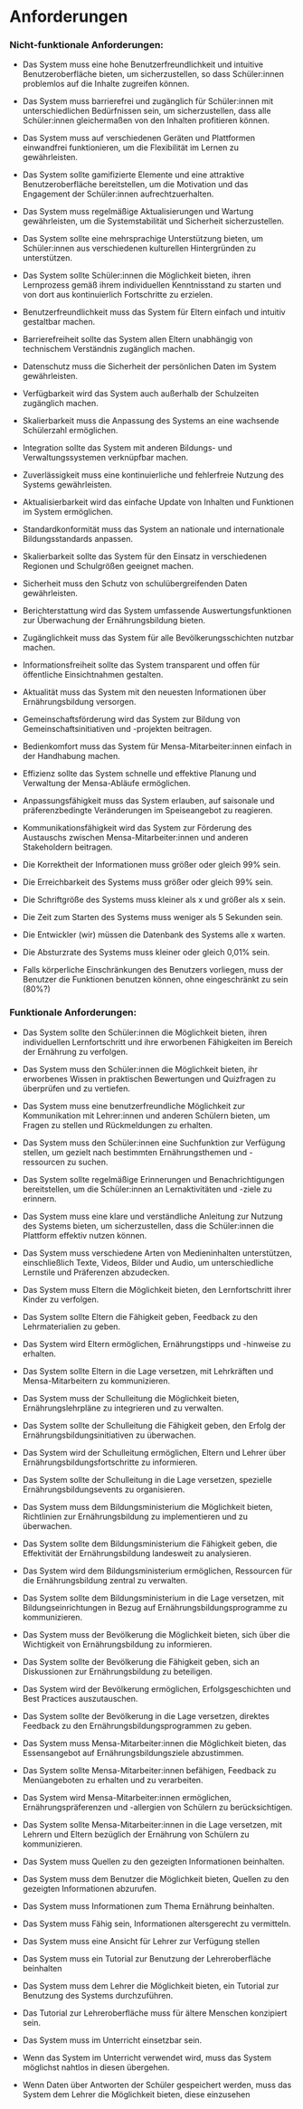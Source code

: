 # Anforderungen

### Nicht-funktionale Anforderungen:

- Das System muss eine hohe Benutzerfreundlichkeit und intuitive Benutzeroberfläche bieten, um sicherzustellen, so dass Schüler:innen problemlos auf die Inhalte zugreifen können. 
- Das System muss barrierefrei und zugänglich für Schüler:innen mit unterschiedlichen Bedürfnissen sein, um sicherzustellen, dass alle Schüler:innen gleichermaßen von den Inhalten profitieren können.
- Das System muss auf verschiedenen Geräten und Plattformen einwandfrei funktionieren, um die Flexibilität im Lernen zu gewährleisten.
- Das System sollte gamifizierte Elemente und eine attraktive Benutzeroberfläche bereitstellen, um die Motivation und das Engagement der Schüler:innen aufrechtzuerhalten.
- Das System muss regelmäßige Aktualisierungen und Wartung gewährleisten, um die Systemstabilität und Sicherheit sicherzustellen.
- Das System sollte eine mehrsprachige Unterstützung bieten, um Schüler:innen aus verschiedenen kulturellen Hintergründen zu unterstützen.
- Das System sollte Schüler:innen die Möglichkeit bieten, ihren Lernprozess gemäß ihrem individuellen Kenntnisstand zu starten und von dort aus kontinuierlich Fortschritte zu erzielen.
 
- Benutzerfreundlichkeit muss das System für Eltern einfach und intuitiv gestaltbar machen.
- Barrierefreiheit sollte das System allen Eltern unabhängig von technischem Verständnis zugänglich machen.
- Datenschutz muss die Sicherheit der persönlichen Daten im System gewährleisten.
- Verfügbarkeit wird das System auch außerhalb der Schulzeiten zugänglich machen.
- Skalierbarkeit muss die Anpassung des Systems an eine wachsende Schülerzahl ermöglichen.
- Integration sollte das System mit anderen Bildungs- und Verwaltungssystemen verknüpfbar machen.
- Zuverlässigkeit muss eine kontinuierliche und fehlerfreie Nutzung des Systems gewährleisten.
- Aktualisierbarkeit wird das einfache Update von Inhalten und Funktionen im System ermöglichen.
- Standardkonformität muss das System an nationale und internationale Bildungsstandards anpassen.
- Skalierbarkeit sollte das System für den Einsatz in verschiedenen Regionen und Schulgrößen geeignet machen.
- Sicherheit muss den Schutz von schulübergreifenden Daten gewährleisten.
- Berichterstattung wird das System umfassende Auswertungsfunktionen zur Überwachung der Ernährungsbildung bieten.
- Zugänglichkeit muss das System für alle Bevölkerungsschichten nutzbar machen.
- Informationsfreiheit sollte das System transparent und offen für öffentliche Einsichtnahmen gestalten.
- Aktualität muss das System mit den neuesten Informationen über Ernährungsbildung versorgen.
- Gemeinschaftsförderung wird das System zur Bildung von Gemeinschaftsinitiativen und -projekten beitragen.
- Bedienkomfort muss das System für Mensa-Mitarbeiter:innen einfach in der Handhabung machen.
- Effizienz sollte das System schnelle und effektive Planung und Verwaltung der Mensa-Abläufe ermöglichen.
- Anpassungsfähigkeit muss das System erlauben, auf saisonale und präferenzbedingte Veränderungen im Speiseangebot zu reagieren.
- Kommunikationsfähigkeit wird das System zur Förderung des Austauschs zwischen Mensa-Mitarbeiter:innen und anderen Stakeholdern beitragen.

- Die Korrektheit der Informationen muss größer oder gleich 99% sein.
- Die Erreichbarkeit des Systems muss größer oder gleich 99% sein.
- Die Schriftgröße des Systems muss kleiner als x und größer als x sein.
- Die Zeit zum Starten des Systems muss weniger als 5 Sekunden sein.
- Die Entwickler (wir) müssen die Datenbank des Systems alle x <Zeitangabe> warten.
- Die Absturzrate des Systems muss kleiner oder gleich 0,01% sein.
- Falls körperliche Einschränkungen des Benutzers vorliegen, muss der Benutzer die Funktionen benutzen können, ohne eingeschränkt zu sein (80%?)

### Funktionale Anforderungen:

- Das System sollte den Schüler:innen die Möglichkeit bieten, ihren individuellen Lernfortschritt und ihre erworbenen Fähigkeiten im Bereich der Ernährung zu verfolgen.
- Das System muss den Schüler:innen die Möglichkeit bieten, ihr erworbenes Wissen in praktischen Bewertungen und Quizfragen zu überprüfen und zu vertiefen.
- Das System muss eine benutzerfreundliche Möglichkeit zur Kommunikation mit Lehrer:innen und anderen Schülern bieten, um Fragen zu stellen und Rückmeldungen zu erhalten.
- Das System muss den Schüler:innen eine Suchfunktion zur Verfügung stellen, um gezielt nach bestimmten Ernährungsthemen und -ressourcen zu suchen.
- Das System sollte regelmäßige Erinnerungen und Benachrichtigungen bereitstellen, um die Schüler:innen an Lernaktivitäten und -ziele zu erinnern.
- Das System muss eine klare und verständliche Anleitung zur Nutzung des Systems bieten, um sicherzustellen, dass die Schüler:innen die Plattform effektiv nutzen können.
- Das System muss verschiedene Arten von Medieninhalten unterstützen, einschließlich Texte, Videos, Bilder und Audio, um unterschiedliche Lernstile und Präferenzen abzudecken.

- Das System muss Eltern die Möglichkeit bieten, den Lernfortschritt ihrer Kinder zu verfolgen.
- Das System sollte Eltern die Fähigkeit geben, Feedback zu den Lehrmaterialien zu geben.
- Das System wird Eltern ermöglichen, Ernährungstipps und -hinweise zu erhalten.
- Das System sollte Eltern in die Lage versetzen, mit Lehrkräften und Mensa-Mitarbeitern zu kommunizieren.
- Das System muss der Schulleitung die Möglichkeit bieten, Ernährungslehrpläne zu integrieren und zu verwalten.
- Das System sollte der Schulleitung die Fähigkeit geben, den Erfolg der Ernährungsbildungsinitiativen zu überwachen.
- Das System wird der Schulleitung ermöglichen, Eltern und Lehrer über Ernährungsbildungsfortschritte zu informieren.
- Das System sollte der Schulleitung in die Lage versetzen, spezielle Ernährungsbildungsevents zu organisieren.
- Das System muss dem Bildungsministerium die Möglichkeit bieten, Richtlinien zur Ernährungsbildung zu implementieren und zu überwachen.
- Das System sollte dem Bildungsministerium die Fähigkeit geben, die Effektivität der Ernährungsbildung landesweit zu analysieren.
- Das System wird dem Bildungsministerium ermöglichen, Ressourcen für die Ernährungsbildung zentral zu verwalten.
- Das System sollte dem Bildungsministerium in die Lage versetzen, mit Bildungseinrichtungen in Bezug auf Ernährungsbildungsprogramme zu kommunizieren.
- Das System muss der Bevölkerung die Möglichkeit bieten, sich über die Wichtigkeit von Ernährungsbildung zu informieren.
- Das System sollte der Bevölkerung die Fähigkeit geben, sich an Diskussionen zur Ernährungsbildung zu beteiligen.
- Das System wird der Bevölkerung ermöglichen, Erfolgsgeschichten und Best Practices auszutauschen.
- Das System sollte der Bevölkerung in die Lage versetzen, direktes Feedback zu den Ernährungsbildungsprogrammen zu geben.
- Das System muss Mensa-Mitarbeiter:innen die Möglichkeit bieten, das Essensangebot auf Ernährungsbildungsziele abzustimmen.
- Das System sollte Mensa-Mitarbeiter:innen befähigen, Feedback zu Menüangeboten zu erhalten und zu verarbeiten.
- Das System wird Mensa-Mitarbeiter:innen ermöglichen, Ernährungspräferenzen und -allergien von Schülern zu berücksichtigen.
- Das System sollte Mensa-Mitarbeiter:innen in die Lage versetzen, mit Lehrern und Eltern bezüglich der Ernährung von Schülern zu kommunizieren.

- Das System muss Quellen zu den gezeigten Informationen beinhalten.
- Das System muss dem Benutzer die Möglichkeit bieten, Quellen zu den gezeigten Informationen abzurufen.
- Das System muss Informationen zum Thema Ernährung beinhalten.
- Das System muss Fähig sein, Informationen altersgerecht zu vermitteln.
- Das System muss eine Ansicht für Lehrer zur Verfügung stellen
- Das System muss ein Tutorial zur Benutzung der Lehreroberfläche beinhalten
- Das System muss dem Lehrer die Möglichkeit bieten, ein Tutorial zur Benutzung des Systems durchzuführen.
- Das Tutorial zur Lehreroberfläche muss für ältere Menschen konzipiert sein.
- Das System muss im Unterricht einsetzbar sein.
- Wenn das System im Unterricht verwendet wird, muss das System möglichst nahtlos in diesen übergehen.
- Wenn Daten über Antworten der Schüler gespeichert werden, muss das System dem Lehrer die Möglichkeit bieten, diese einzusehen
